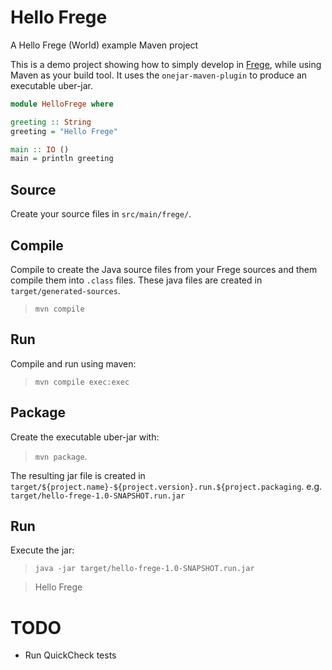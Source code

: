 # Hello Frege

A Hello Frege (World) example Maven project

This is a demo project showing how to simply develop in [Frege](http://frege-lang.org), while using Maven as your build tool. It uses the `onejar-maven-plugin` to produce an executable uber-jar.

```haskell
module HelloFrege where

greeting :: String
greeting = "Hello Frege"

main :: IO ()
main = println greeting
```

## Source

Create your source files in `src/main/frege/`.

## Compile

Compile to create the Java source files from your Frege sources and them compile them into `.class` files. These java files are created in `target/generated-sources`.

> `mvn compile`

## Run

Compile and run using maven:

> `mvn compile exec:exec`

## Package

Create the executable uber-jar with:

> `mvn package`.

The resulting jar file is created in `target/${project.name}-${project.version}.run.${project.packaging`. e.g. `target/hello-frege-1.0-SNAPSHOT.run.jar`

## Run

Execute the jar:

> `java -jar target/hello-frege-1.0-SNAPSHOT.run.jar`

> Hello Frege

# TODO

* Run QuickCheck tests
